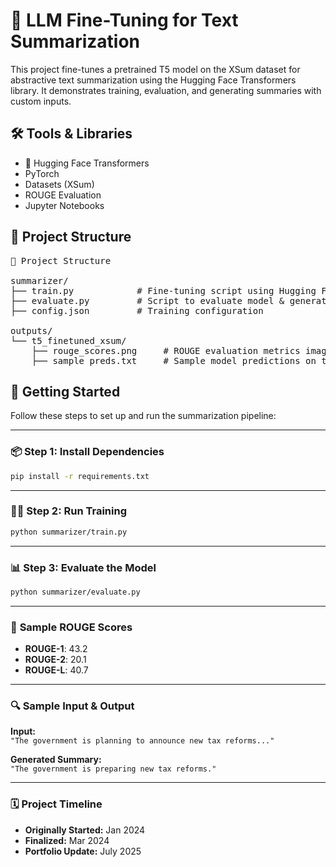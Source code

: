 # 🧠 LLM Fine-Tuning for Text Summarization

This project fine-tunes a pretrained T5 model on the XSum dataset for abstractive text summarization using the Hugging Face Transformers library. It demonstrates training, evaluation, and generating summaries with custom inputs.

## 🛠️ Tools & Libraries
- 🤗 Hugging Face Transformers
- PyTorch
- Datasets (XSum)
- ROUGE Evaluation
- Jupyter Notebooks

## 📁 Project Structure

<pre>
📁 Project Structure

summarizer/
├── train.py            # Fine-tuning script using Hugging Face Trainer API
├── evaluate.py         # Script to evaluate model & generate ROUGE scores
├── config.json         # Training configuration

outputs/
└── t5_finetuned_xsum/
    ├── rouge_scores.png     # ROUGE evaluation metrics image
    ├── sample_preds.txt     # Sample model predictions on test data
</pre>


## 🚀 Getting Started

Follow these steps to set up and run the summarization pipeline:

---

### 📦 **Step 1: Install Dependencies**

```bash
pip install -r requirements.txt
```

---

### 🏋️‍♂️ **Step 2: Run Training**

```bash
python summarizer/train.py
```

---

### 📊 **Step 3: Evaluate the Model**

```bash
python summarizer/evaluate.py
```

---

### 🧪 **Sample ROUGE Scores**

- **ROUGE-1**: 43.2  
- **ROUGE-2**: 20.1  
- **ROUGE-L**: 40.7  

---

### 🔍 **Sample Input & Output**

**Input:**  
`"The government is planning to announce new tax reforms..."`  

**Generated Summary:**  
`"The government is preparing new tax reforms."`

---

### 🗓️ **Project Timeline**

- **Originally Started:** Jan 2024  
- **Finalized:** Mar 2024  
- **Portfolio Update:** July 2025
